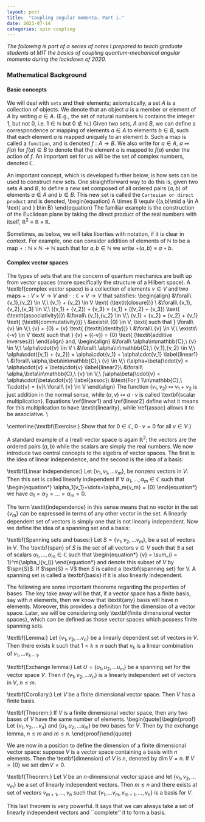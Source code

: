 ```yaml
---
layout: post
title:  "Coupling angular momenta. Part i."
date: 2021-07-14
categories: spin coupling
---
```


*The following is part of a series of notes I prepared to teach graduate students at MIT the basics of coupling quantum-mechanical angular momenta during the lockdown of 2020.*

### Mathematical Background

#### Basic concepts
We will deal with `sets` and their elements; axiomatically, a set $A$ is a collection of objects. We denote that an object $a$ is a member or element of $A$ by writing $a \in A$. (E.g., the set of natural numbers $\mathbb{N}$ contains the integer 1, but not 0, i.e. $1 \in \mathbb{N}$ but $0 \notin \mathbb{N}$.) Given two sets, $A$ and $B$, we can define a correspondence or mapping of elements $a \in A$ to elements $b \in B$, such that each element $a$ is mapped uniquely to an element $b$. Such a map is called a `function`, and is denoted $f:A \to B$. We also write for $a \in A$, $a \mapsto f(a)$ for $f(a) \in B$ to denote that the element $a$ is mapped to $f(a)$ under the action of $f$. An important set for us will be the set of complex numbers, denoted $\mathbb{C}$.

An important concept, which is developed further below, is how sets can be used to construct new sets. One straightforward way to do this is, given two sets $A$ and $B$, to define a new set composed of all ordered pairs $(a,b)$ of elements $a \in A$ and $b \in B$. This new set is called the `Cartesian or direct product` and is denoted,
	\begin{equation}
		A \times B \equiv \{(a,b)\mid a \in A \text{ and } b\in B\}
	\end{equation}
The familiar example is the construction of the Euclidean plane by taking the direct product of the real numbers with itself, $\mathbb{R}^2 \equiv \mathbb{R}\times\mathbb{R}$.

Sometimes, as below, we will take liberties with notation, if it is clear in context. For example, one can consider addition of elements of $\mathbb{N}$ to be a map $+:\mathbb{N}\times\mathbb{N}\to\mathbb{N}$ such that for $a,b\in\mathbb{N}$ we write $+(a,b) \equiv a + b$.

#### Complex vector spaces
The types of sets that are the concern of quantum mechanics are built up from vector spaces (more specifically the structure of a Hilbert space). A \textbf{complex vector space} is a collection of elements ${v} \in V$ and two maps $+:V\times V \to V$ and $\cdot: \mathbb{C}\times V\to V$ that satisfies:
	\begin{align}
		&\forall\ {v_1},{v_2} \in V,\ {v_1} + {v_2} \in V \text{ (\textit{closure})} \\
		&\forall\  {v_1},{v_2},{v_3} \in V,\ ({v_1} + {v_2}) + {v_3} = {v_1} + ({v_2} + {v_3}) \text{ (\textit{associativity})}\\
		&\forall\  {v_1},{v_2} \in V,\ {v_1} + {v_2} = {v_2} + {v_1} \text{ (\textit{commutativity})} \\
		&\exists\  {0} \in V, \text{ such that } \forall\ {v} \in V,\ {v} + {0} = {v} \text{ (\textit{identity})} \\
		&\forall\ {v} \in V,\ \exists\ {-v} \in V \text{ such that } {v} + ({-v}) = {0} \text{ (\textit{additive inverses})}
	\end{align}
and,
	\begin{align}
		&\forall\ \alpha\in\mathbb{C},\ {v} \in V,\ \alpha\cdot{v} \in V \\
		&\forall\ \alpha\in\mathbb{C},\ {v_1},{v_2} \in V,\ \alpha\cdot({v_1} + {v_2}) = \alpha\cdot{v_1} + \alpha\cdot{v_1} \label{linear1} \\
		&\forall\ \alpha,\beta\in\mathbb{C},\ {v} \in V,\ (\alpha+\beta)\cdot{v} = \alpha\cdot{v} + \beta\cdot{v} \label{linear2}\\
		&\forall\ \alpha,\beta\in\mathbb{C},\ {v} \in V,\ (\alpha\beta)\cdot{v} = \alpha\cdot(\beta\cdot{v}) \label{assoc}\\
		&\text{For } 1\in\mathbb{C},\ 1\cdot{v} = {v}\ \forall\ {v} \in V
	\end{align}
The function $({v_1},{v_2})\mapsto {v_1} + {v_2}$ is just addition in the normal sense, while $(\alpha,{v})\mapsto \alpha\cdot{v}$ is called \textbf{scalar multiplication}. Equations \ref{linear1} and \ref{linear2} define what it means for this multiplication to have \textit{linearity}, while \ref{assoc} allows it to be associative. \\

\centerline{\textbf{Exercise:} Show that for $0 \in \mathbb{C}$, $0\cdot{v} = {0}$ for all ${v} \in V$.}

A standard example of a (real) vector space is again $\mathbb{R}^2$; the vectors are the ordered pairs $(a,b)$ while the scalars are simply the real numbers. We now introduce two central concepts to the algebra of vector spaces. The first is the idea of linear independence, and the second is the idea of a basis:

\textbf{Linear independence:} Let $\{{v_1},{v_1},\dots {v_m}\},$ be nonzero vectors in $V$. Then this set is called linearly independent if $\forall\ \alpha_1,\dots,\alpha_m \in \mathbb{C}$ such that
	\begin{equation*}
		\alpha_1{v_1}+\dots+\alpha_m{v_m} = {0}
	\end{equation*}
we have $\alpha_1 = \alpha_2 = \dots = \alpha_m = 0$.

The term \textit{independence} in this sense means that no vector in the set $\{{v_m}\}$ can be expressed in terms of any other vector in the set. A linearly dependent set of vectors is simply one that is not linearly independent. Now we define the idea of a spanning set and a basis:

\textbf{Spanning sets and bases:} Let $S = \{{v_1},{v_2},\dots {v_m}\}$, be a set of vectors in $V$. The \textbf{span} of $S$ is the set of all vectors ${v} \in V$ such that $\exists$ a set of scalars $\alpha_1,\dots,\alpha_m \in \mathbb{C}$ such that
	\begin{equation*}
		{v} = \sum_{i = 1}^m{\alpha_i{v_i}}
	\end{equation*}
and denote this subset of $V$ by $\spn{S}$. If $\spn{S} = V$ then $S$ is called a \textbf{spanning set} for V. A spanning set is called a \textbf{basis} if it is also linearly independent.

The following are some important theorems regarding the properties of bases. The key take away will be that, if a vector space has a finite basis, say with $n$ elements, then we know that \textit{any} basis will have $n$ elements. Moreover, this provides a definition for the dimension of a vector space. Later, we will be considering only \textbf{finite dimensional vector spaces}, which can be defined as those vector spaces which possess finite spanning sets.

\textbf{Lemma:} Let $\{{v_1},{v_2},\dots {v_n}\}$ be a linearly dependent set of vectors in $V$. Then there exists $k$ such that $1 < k \leq n$ such that ${v_k}$ is a linear combination of ${v_1},\dots {v_{k-1}}$.

\textbf{Exchange lemma:} Let $U = \{{u_1},{u_2},\dots {u_m}\}$ be a spanning set for the vector space $V$. Then if $\{{v_1},{v_2},\dots {v_n}\}$ is a linearly independent set of vectors in $V$, $n \leq m$.

\textbf{Corollary:} Let $V$ be a finite dimensional vector space. Then $V$ has a finite basis.

\textbf{Theorem:} If $V$ is a finite dimensional vector space, then any two bases of $V$ have the same number of elements.
	\begin{quote}\begin{proof}
		Let $\{{v_1},{v_2},\dots {v_n}\}$ and $\{{u_1},{u_2},\dots {u_m}\}$ be two bases for $V$. Then by the exchange lemma, $n \leq m$ and $m \leq n$.
	\end{proof}\end{quote}

We are now in a position to define the dimension of a finite dimensional vector space: suppose $V$ is a vector space containing a basis with $n$ elements. Then the \textbf{dimension} of $V$ is $n$, denoted by $\dim{V} = n$. If $V = \{{0}\}$ we set $\dim{V} = 0$.

\textbf{Theorem:} Let $V$ be an $n$-dimensional vector space and let $\{{v_1},{v_2},\dots {v_m}\}$ be a set of linearly independent vectors. Then $m \leq n$ and there exists at set of vectors ${v_{m+1}},\dots,{v_n}$ such that $\{{v_1},\dots {v_m},{v_{m+1}},\dots,{v_n}\}$ is a basis for $V$.

This last theorem is very powerful. It says that we can always take a set of linearly independent vectors and ``complete'' it to form a basis.

